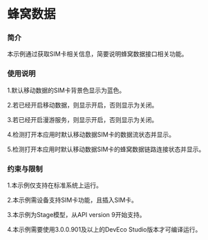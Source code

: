 # 蜂窝数据

### 简介

本示例通过获取SIM卡相关信息，简要说明蜂窝数据接口相关功能。

### 使用说明

1.默认移动数据的SIM卡背景色显示为蓝色。

2.若已经开启移动数据，则显示开启，否则显示为关闭。

3.若已经开启漫游服务，则显示开启，否则显示为关闭。

4.检测打开本应用时默认移动数据SIM卡的数据流状态并显示。

5.检测打开本应用时默认移动数据SIM卡的蜂窝数据链路连接状态并显示。

### 约束与限制

1.本示例仅支持在标准系统上运行。

2.本示例需设备支持SIM卡功能，且插入SIM卡。

3.本示例为Stage模型，从API version 9开始支持。

4.本示例需要使用3.0.0.901及以上的DevEco Studio版本才可编译运行。